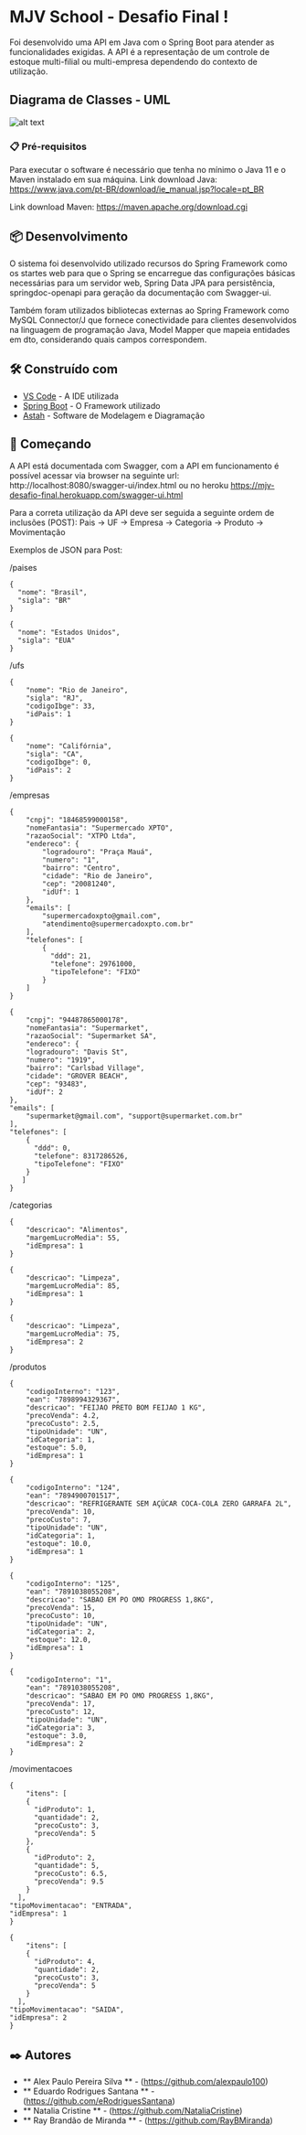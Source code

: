 # MJV School - Desafio Final !
Foi desenvolvido uma API em Java com o Spring Boot para atender as funcionalidades exigidas.
A API é a representação de um controle de estoque multi-filial ou multi-empresa dependendo do contexto de utilização.

## Diagrama de Classes - UML

![alt text](diagrama_classes.png)


### 📋 Pré-requisitos

Para executar o software é necessário que tenha no mínimo o Java 11 e o Maven instalado em sua máquina.
Link download Java: https://www.java.com/pt-BR/download/ie_manual.jsp?locale=pt_BR

Link download Maven: https://maven.apache.org/download.cgi

## 📦 Desenvolvimento

O sistema foi desenvolvido utilizado recursos do Spring Framework como os startes web para que o Spring se encarregue das configurações básicas necessárias para um servidor web, Spring Data JPA para persistência, springdoc-openapi para geração da documentação com Swagger-ui.

Também foram utilizados bibliotecas externas ao Spring Framework como
 MySQL Connector/J que fornece conectividade para clientes desenvolvidos na linguagem de programação Java, Model Mapper que mapeia entidades em dto, considerando quais campos correspondem.

## 🛠️ Construído com

* [VS Code](https://code.visualstudio.com/Download) - A IDE utilizada
* [Spring Boot](https://start.spring.io/) - O Framework utilizado
* [Astah](https://astah.net/) - Software de Modelagem e Diagramação


## 🚀 Começando

A API está documentada com Swagger, com a API em funcionamento é possível acessar via browser na seguinte url: http://localhost:8080/swagger-ui/index.html ou no heroku https://mjv-desafio-final.herokuapp.com/swagger-ui.html 

Para a correta utilização da API deve ser seguida a seguinte ordem de inclusões (POST):
	Pais -> UF -> Empresa -> Categoria -> Produto -> Movimentação

Exemplos de JSON para Post:

/paises

    {
      "nome": "Brasil",
      "sigla": "BR"
    }

    {
      "nome": "Estados Unidos",
      "sigla": "EUA"
    }

/ufs

    {
	    "nome": "Rio de Janeiro",
	    "sigla": "RJ",
	    "codigoIbge": 33,
	    "idPais": 1
    }

    {
	    "nome": "Califórnia",
	    "sigla": "CA",
	    "codigoIbge": 0,
	    "idPais": 2
    }

/empresas

    {
	    "cnpj": "18468599000158",
	    "nomeFantasia": "Supermercado XPTO",
	    "razaoSocial": "XTPO Ltda",
	    "endereco": {
		    "logradouro": "Praça Mauá",
		    "numero": "1",
		    "bairro": "Centro",
		    "cidade": "Rio de Janeiro",
		    "cep": "20081240",
		    "idUf": 1
	    },
	    "emails": [
		    "supermercadoxpto@gmail.com",
		    "atendimento@supermercadoxpto.com.br"
	    ],
	    "telefones": [
		    {
		      "ddd": 21,
		      "telefone": 29761000,
		      "tipoTelefone": "FIXO"
		    }
	    ]
    }

    {
	    "cnpj": "94487865000178",
	    "nomeFantasia": "Supermarket",
	    "razaoSocial": "Supermarket SA",
	    "endereco": {
	    "logradouro": "Davis St",
	    "numero": "1919",
	    "bairro": "Carlsbad Village",
	    "cidade": "GROVER BEACH",
	    "cep": "93483",
	    "idUf": 2
    },
    "emails": [
	    "supermarket@gmail.com", "support@supermarket.com.br"
    ],
    "telefones": [
	    {
	      "ddd": 0,
	      "telefone": 8317286526,
	      "tipoTelefone": "FIXO"
	    }
	   ]
    }

/categorias

    {
	    "descricao": "Alimentos",
	    "margemLucroMedia": 55,
	    "idEmpresa": 1
    }

    {
	    "descricao": "Limpeza",
	    "margemLucroMedia": 85,
	    "idEmpresa": 1
    }

    {
	    "descricao": "Limpeza",
	    "margemLucroMedia": 75,
	    "idEmpresa": 2
    }

/produtos

    {
	    "codigoInterno": "123",
	    "ean": "7898994329367",
	    "descricao": "FEIJAO PRETO BOM FEIJAO 1 KG",
	    "precoVenda": 4.2,
	    "precoCusto": 2.5,
	    "tipoUnidade": "UN",
	    "idCategoria": 1,
	    "estoque": 5.0,
	    "idEmpresa": 1
    }
   
    {
	    "codigoInterno": "124",
	    "ean": "7894900701517",
	    "descricao": "REFRIGERANTE SEM AÇÚCAR COCA-COLA ZERO GARRAFA 2L",
	    "precoVenda": 10,
	    "precoCusto": 7,
	    "tipoUnidade": "UN",
	    "idCategoria": 1,
	    "estoque": 10.0,
	    "idEmpresa": 1
    }
    
    {
	    "codigoInterno": "125",
	    "ean": "7891038055208",
	    "descricao": "SABAO EM PO OMO PROGRESS 1,8KG",
	    "precoVenda": 15,
	    "precoCusto": 10,
	    "tipoUnidade": "UN",
	    "idCategoria": 2,
	    "estoque": 12.0,
	    "idEmpresa": 1
    }
    
    {
	    "codigoInterno": "1",
	    "ean": "7891038055208",
	    "descricao": "SABAO EM PO OMO PROGRESS 1,8KG",
	    "precoVenda": 17,
	    "precoCusto": 12,
	    "tipoUnidade": "UN",
	    "idCategoria": 3,
	    "estoque": 3.0,
	    "idEmpresa": 2
    }

/movimentacoes

    {
	    "itens": [
	    {
	      "idProduto": 1,
	      "quantidade": 2,
	      "precoCusto": 3,
	      "precoVenda": 5
	    },
	    {
	      "idProduto": 2,
	      "quantidade": 5,
	      "precoCusto": 6.5,
	      "precoVenda": 9.5
	    }
      ],
    "tipoMovimentacao": "ENTRADA",
    "idEmpresa": 1
    }
    
    {
	    "itens": [
	    {
	      "idProduto": 4,
	      "quantidade": 2,
	      "precoCusto": 3,
	      "precoVenda": 5
	    }
      ],
    "tipoMovimentacao": "SAIDA",
    "idEmpresa": 2
    }
	

## ✒️ Autores

* ** Alex Paulo Pereira Silva ** - (https://github.com/alexpaulo100)
* ** Eduardo Rodrigues Santana ** - (https://github.com/eRodriguesSantana)
* ** Natalia Cristine ** - (https://github.com/NataliaCristine)
* ** Ray Brandão de Miranda ** - (https://github.com/RayBMiranda)
